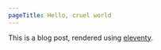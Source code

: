 ```yaml
---
pageTitle: Hello, cruel world
---
```


This is a blog post, rendered using [eleventy](https://www.11ty.dev/). 
